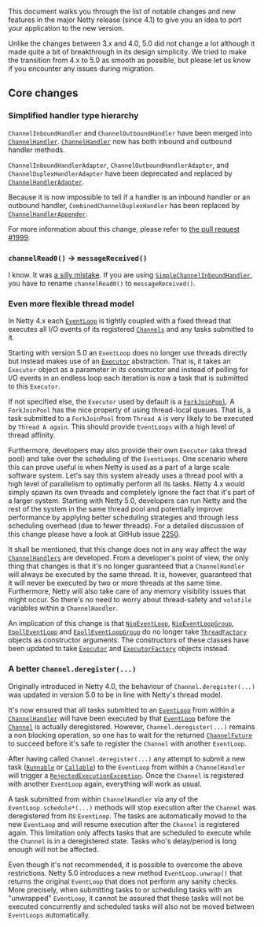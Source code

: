 This document walks you through the list of notable changes and new features in the major Netty release (since 4.1) to give you an idea to port your application to the new version.

Unlike the changes between 3.x and 4.0, 5.0 did not change a lot although it made quite a bit of breakthrough in its design simplicity.  We tried to make the transition from 4.x to 5.0 as smooth as possible, but please let us know if you encounter any issues during migration.

## Core changes

### Simplified handler type hierarchy

`ChannelInboundHandler` and `ChannelOutboundHandler` have been merged into [`ChannelHandler`].  [`ChannelHandler`] now has both inbound and outbound handler methods.

`ChannelInboundHandlerAdapter`, `ChannelOutboundHandlerAdapter`, and `ChannelDuplexHandlerAdapter` have been deprecated and replaced by [`ChannelHandlerAdapter`].

Because it is now impossible to tell if a handler is an inbound handler or an outbound handler, `CombinedChannelDuplexHandler` has been replaced by [`ChannelHandlerAppender`].

For more information about this change, please refer to [the pull request #1999](https://github.com/netty/netty/pull/1999).

### `channelRead0()` → `messageReceived()`

I know.  It was [a silly mistake](https://github.com/netty/netty/issues/1590).  If you are using [`SimpleChannelInboundHandler`], you have to rename `channelRead0()` to `messageReceived()`.

### Even more flexible thread model

In Netty 4.x each [`EventLoop`] is tightly coupled with a fixed thread that executes all I/O events of its registered [`Channels`] and any tasks submitted to it.

Starting with version 5.0 an `EventLoop` does no longer use threads directly but instead makes use of an [`Executor`] abstraction. That is, it takes an `Executor` object as a parameter in its constructor and instead of polling for I/O
events in an endless loop each iteration is now a task that is submitted to this `Executor`.

If not specified else, the `Executor` used by default is a [`ForkJoinPool`]. A `ForkJoinPool` has the nice property of using thread-local queues. That is, a task submitted to a `ForkJoinPool` from `Thread A` is very likely to be executed by `Thread A again`. This should provide `EventLoops` with a high level of thread affinity.

Furthermore, developers may also provide their own `Executor` (aka thread pool) and take over the scheduling of the `EventLoops`. One scenario where this can prove useful is when Netty is used as a part of a large scale software system. Let's say this system already uses a thread pool with a high level of parallelism to optimally perform all its tasks. Netty 4.x would simply spawn its own threads and completely ignore the fact that it's part of a larger system. Starting with Netty 5.0, developers can run Netty and the rest of the system in the same thread pool and potentially improve performance by applying better scheduling strategies and through less scheduling overhead (due to fewer threads). For a detailed discussion of this change please have a look at GitHub issue [2250].

It shall be mentioned, that this change does not in any way affect the way [`ChannelHandlers`] are developed. From a developer's point of view, the only thing that changes is that it's no longer guaranteed that a `ChannelHandler` will always be executed by the same thread. It is, however, guaranteed that it will never be executed by two or more threads at the same time. Furthermore, Netty will also take care of any memory visibility issues that might occur. So there's no need to worry about thread-safety and `volatile` variables within a `ChannelHandler`.

An implication of this change is that [`NioEventLoop`], [`NioEventLoopGroup`], [`EpollEventLoop`] and
[`EpollEventLoopGroup`] do no longer take [`ThreadFactory`] objects as constructor arguments. The constructors of these classes have been updated to take [`Executor`] and [`ExecutorFactory`] objects instead.

### A better `Channel.deregister(...)`

Originally introduced in Netty 4.0, the behaviour of `Channel.deregister(...)` was updated in version 5.0 to be in line
with Netty's thread model.

It's now ensured that all tasks submitted to an [`EventLoop`] from within a [`ChannelHandler`] will have been executed by that
[`EventLoop`] before the [`Channel`] is actually deregistered. However, `Channel.deregister(...)` remains a non blocking operation, so one has to wait for the returned [`ChannelFuture`] to succeed before it's safe to register the `Channel` with another `EventLoop`.

After having called `Channel.deregister(...)` any attempt to submit a new task ([`Runnable`] or [`Callable`]) to the
`EventLoop` from within a `ChannelHandler` will trigger a [`RejectedExecutionException`]. Once the `Channel` is registered with another `EventLoop` again, everything will work as usual.

A task submitted from within `ChannelHandler` via any of the `EventLoop.schedule*(...)` methods will stop execution
after the `Channel` was deregistered from its `EventLoop`. The tasks are automatically moved to the new 
`EventLoop` and will resume execution after the `Channel` is registered again. This limitation only affects tasks
that are scheduled to execute while the `Channel` is in a deregistered state. Tasks who's delay/period is long enough
will not be affected.

Even though it's not recommended, it is possible to overcome the above restrictions. Netty 5.0 introduces a new method 
`EventLoop.unwrap()` that returns the original `EventLoop` that does not perform any sanity checks. More precisely, when submitting tasks to or scheduling tasks with an "unwrapped" `EventLoop`, it cannot be assured that these tasks will not be executed concurrently and scheduled tasks will also not be moved between `EventLoops` automatically.

[`ChannelHandler`]: http://netty.io/5.0/api/io/netty/channel/ChannelHandler.html
[`ChannelHandlerAdapter`]: http://netty.io/5.0/api/io/netty/channel/ChannelHandlerAdapter.html
[`ChannelHandlerAppender`]: http://netty.io/5.0/api/io/netty/channel/ChannelHandlerAppender.html
[`SimpleChannelInboundHandler`]: http://netty.io/5.0/api/io/netty/channel/SimpleChannelInboundHandler.html
[`EventLoop`]: http://netty.io/5.0/api/io/netty/channel/EventLoop.html
[`Executor`]: http://docs.oracle.com/javase/8/docs/api/java/util/concurrent/Executor.html
[`Channels`]: http://netty.io/5.0/api/io/netty/channel/Channel.html
[`ForkJoinPool`]: http://docs.oracle.com/javase/8/docs/api/java/util/concurrent/ForkJoinPool.html
[`ChannelHandlers`]: http://netty.io/5.0/api/io/netty/channel/ChannelHandler.html
[`NioEventLoop`]: http://netty.io/5.0/api/io/netty/channel/nio/NioEventLoop.html
[`NioEventLoopGroup`]: http://netty.io/5.0/api/io/netty/channel/nio/NioEventLoopGroup.html
[`EpollEventLoop`]: http://netty.io/5.0/api/io/netty/channel/epoll/EpollEventLoop.html
[`EpollEventLoopGroup`]: http://netty.io/5.0/api/io/netty/channel/epoll/EpollEventLoopGroup.html
[`ThreadFactory`]: http://docs.oracle.com/javase/8/docs/api/java/util/concurrent/ThreadFactory.html
[`ExecutorFactory`]: http://netty.io/5.0/api/io/netty/concurrent/ExecutorFactory.html
[`Channel`]: http://netty.io/5.0/api/io/netty/channel/Channel.html
[`Runnable`]: http://docs.oracle.com/javase/8/docs/api/java/lang/Runnable.html
[`Callable`]: http://docs.oracle.com/javase/8/docs/api/java/util/concurrent/Callable.html
[`RejectedExecutionException`]: http://docs.oracle.com/javase/8/docs/api/java/util/concurrent/RejectedExecutionException.html
[2250]: https://github.com/netty/netty/issues/2250
[`ChannelFuture`]: http://netty.io/5.0/api/io/netty/channel/ChannelFuture.html